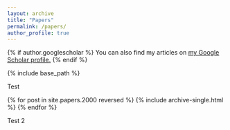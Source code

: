 ```yaml
---
layout: archive
title: "Papers"
permalink: /papers/
author_profile: true
---
```


{% if author.googlescholar %}
  You can also find my articles on <u><a href="{{author.googlescholar}}">my Google Scholar profile</a>.</u>
{% endif %}

{% include base_path %}

Test

{% for post in site.papers.2000 reversed %}
  {% include archive-single.html %}
{% endfor %}

Test 2